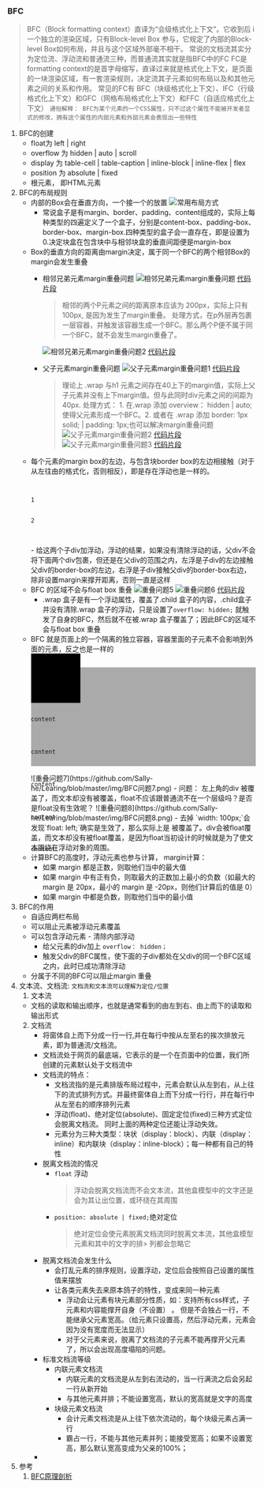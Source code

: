 ### BFC
> BFC（Block formatting context）直译为“会级格式化上下文”。它收到后 i一个独立的渲染区域，只有Block-level Box 参与，它规定了内部的Block-level Box如何布局，并且与这个区域外部毫不相干。
> 常说的文档流其实分为定位流、浮动流和普通流三种，而普通流其实就是指BFC中的FC
>  FC是formatting context的是首字母缩写，直译过来就是格式化上下文，是页面的一块渲染区域，有一套渲染规则，决定流其子元素如何布局以及和其他元素之间的关系和作用。
> 常见的FC有 BFC（块级格式化上下文）、IFC（行级格式化上下文）和GFC（网格布局格式化上下文）和FFC（自适应格式化上下文）
> `通俗解释： BFC为某个元素的一个CSS属性，只不过这个属性不能被开发者显式的修改，拥有这个属性的内部元素和外部元素会表现出一些特性`

1. BFC的创建
   - float为 left | right
   - overflow 为 hidden | auto | scroll
   - display 为 table-cell | table-caption | inline-block | inline-flex | flex
   - position 为 absolute | fixed
   - 根元素， 即HTML元素
2. BFC的布局规则
   - 内部的Box会在垂直方向，一个接一个的放置
   ![常用布局方式](https://github.com/Sally-he/Learing/blob/master/img/BFC垂直布局.png)
     - 常说盒子是有margin、border、padding、content组成的，实际上每种类型的四遍定义了一个盒子，分别是content-box、padding-box、border-box、margin-box.四种类型的盒子会一直存在，即是设置为0.决定块盒在包含块中与相邻块盒的垂直间距便是margin-box
   - Box的垂直方向的距离由margin决定，属于同一个BFC的两个相邻Box的margin会发生重叠
     - 相邻兄弟元素margin重叠问题
      ![相邻兄弟元素margin重叠问题](https://github.com/Sally-he/Learing/blob/master/img/相邻兄弟元素margin重叠问题.png)
      [代码片段](https://codepen.io/sally-he/pen/eYmMZjp)
        > 相邻的两个P元素之间的距离原本应该为 200px，实际上只有100px, 是因为发生了margin重叠。
        > 处理方式，在p外层再包裹一层容器，并触发该容器生成一个BFC。那么两个P便不属于同一个BFC，就不会发生margin重叠了。
        
        ![相邻兄弟元素margin重叠问题2](https://github.com/Sally-he/Learing/blob/master/img/相邻兄弟元素margin重叠问题2.png)
        [代码片段](https://codepen.io/sally-he/pen/LYEdNdy)
     - 父子元素margin重叠问题
      ![父子元素margin重叠问题1](https://github.com/Sally-he/Learing/blob/master/img/父子元素margin重叠问题1.png)
      [代码片段](https://codepen.io/sally-he/pen/bGNvpmz)
        > 理论上 .wrap 与h1 元素之间存在40上下的margin值，实际上父子元素并没有上下margin值。但与此同时div元素之间的间距为40px.
        > 处理方式： 1. 在.wrap 添加 overview： hidden | auto; 使得父元素形成一个BFC。2. 或者在 .wrap 添加 border: 1px solid; | padding: 1px;也可以解决margin重叠问题
        ![父子元素margin重叠问题2](https://github.com/Sally-he/Learing/blob/master/img/父子元素margin重叠问题2.png)
        [代码片段](https://codepen.io/sally-he/pen/vYERGPj)
        ![父子元素margin重叠问题3](https://github.com/Sally-he/Learing/blob/master/img/父子元素margin重叠问题3.png)
        [代码片段](https://codepen.io/sally-he/pen/eYmMZoZ)
   - 每个元素的margin box的左边，与包含块border box的左边相接触（对于从左往由的格式化，否则相反），即是存在浮动也是一样的。
     <code>
        <div class="par">
        <div class="child">1</div>
        <div class="child">2</div>
        </div>
     </code>
      - 给这两个子div加浮动，浮动的结果，如果没有清除浮动的话，父div不会将下面两个div包裹，但还是在父div的范围之内，左浮是子div的左边接触父div的border-box的左边，右浮是子div接触父div的border-box右边，除非设置margin来撑开距离，否则一直是这样
   - BFC 的区域不会与float box 重叠
     ![重叠问题5](https://github.com/Sally-he/Learing/blob/master/img/BFC问题5.png)
     ![重叠问题6](https://github.com/Sally-he/Learing/blob/master/img/BFC问题6.png)
     [代码片段](https://codepen.io/sally-he/pen/oNgqLXE)
     - .wrap 盒子是有一个浮动属性，覆盖了.child 盒子的内容，.child盒子并没有清除.wrap 盒子的浮动，只是设置了`overflow: hidden;` 就触发了自身的BFC，然后就不在被.wrap 盒子覆盖了；因此BFC的区域不会与float box 重叠
   - BFC 就是页面上的一个隔离的独立容器，容器里面的子元素不会影响到外面的元素，反之也是一样的
     <code>
        <div style="float: left; width: 100px; height: 100px; background: #000;"></div>
        <div style="height: 200px; background: #aaa;">
            <div style=" width: 30px; height: 30px; background: red;"></div>
            <p>content</p>
            <p>content</p>
            <p>content</p>
            <p>content</p>
            <p>content</p>
        </div>
     </code>
     ![重叠问题7](https://github.com/Sally-he/Learing/blob/master/img/BFC问题7.png)
     - 问题： 左上角的div 被覆盖了，而文本却没有被覆盖，float不应该跟普通流不在一个层级吗？是否是float没有生效呢？
       ![重叠问题8](https://github.com/Sally-he/Learing/blob/master/img/BFC问题8.png)
     - 去掉 `width: 100px;`会发现`float: left;`确实是生效了，那么实际上是 被覆盖了。div会被float覆盖，而文本却没有被float覆盖，是因为float当初设计的时候就是为了使文本围绕在浮动对象的周围。 
   - 计算BFC的高度时，浮动元素也参与计算， margin计算：
     - 如果 margin 都是正数，则取他们当中的最大值
     - 如果 margin 中有正有负，则取最大的正数加上最小的负数（如最大的 margin 是 20px，最小的 margin 是 -20px，则他们计算后的值是 0）
     - 如果 margin 中都是负数，则取他们当中的最小值
3. BFC的作用
   - 自适应两栏布局
   - 可以阻止元素被浮动元素覆盖
   - 可以包含浮动元素 - 清除内部浮动
     - 给父元素的div加上 `overflow： hidden；`
     - 触发父div的BFC属性，使下面的子div都处在父div的同一个BFC区域之内，此时已成功清除浮动
   - 分属于不同的BFC可以阻止margin 重叠
4. 文本流、文档流: `文档流和文本流可以理解为定位/位置`
   1. 文本流
     - 文档的读取和输出顺序，也就是通常看到的由左到右、由上而下的读取和输出形式
   2. 文档流
      - 将窗体自上而下分成一行一行,并在每行中按从左至右的挨次排放元素，即为普通流/文档流。
      - 文档流处于网页的最底端，它表示的是一个在页面中的位置，我们所创建的元素默认处于文档流中
      - 文档流的特点：
          - 文档流指的是元素排版布局过程中，元素会默认从左到右，从上往下的流式排列方式。并最终窗体自上而下分成一行行，并在每行中从左至右的顺序排列元素
          - 浮动(float)、绝对定位(absolute)、固定定位(fixed)三种方式定位会脱离文档流。 同时上面的两种定位还能让浮动失效。
          - 元素分为三种大类型：块状（display：block）、内联（display：inline）和内联块（display：inline-block）；每一种都有自己的特性
      - 脱离文档流的情况
         - `float` 浮动
            > 浮动会脱离文档流而不会文本流，其他盒模型中的文字还是会为其让出位置，或环绕在其周围
         - `position: absolute | fixed;`绝对定位
            > 绝对定位会使元素脱离文档流同时脱离文本流，其他盒模型元素和其中的文字的排> 列都会忽略它
      - 脱离文档流会发生什么
          - 会打乱元素的排序规则，设置浮动，定位后会按照自己设置的属性值来摆放
          - 让各类元素失去来原本鸽子的特性，变成来同一种元素
              - 浮动会让元素有块元素部分性质，如：支持所有css样式，子元素和内容能撑开自身（不设置） 。 但是不会独占一行，不能继承父元素宽高。（给元素只设置高，然后浮动元素，元素会因为没有宽度而无法显示）
              - 对于父元素来说，脱离了文档流的子元素不能再撑开父元素了，所以会出现高度塌陷的问题。
      - 标准文档流等级
          - 内联元素文档流
              - 内联元素的文档流是从左到右流动的，当一行满流之后会另起一行从新开始
              - 与其他元素并排；不能设置宽高，默认的宽高就是文字的高度    
          - 块级元素文档流
              - 会计元素文档流是从上往下依次流动的，每个块级元素占满一行
              - 霸占一行，不能与其他元素并列；能接受宽高；如果不设置宽高，那么默认宽高变成为父亲的100%；
      - 
5. 参考
   1. [BFC原理剖析](https://github.com/zuopf769/notebook/blob/master/fe/BFC%E5%8E%9F%E7%90%86%E5%89%96%E6%9E%90/README.md)